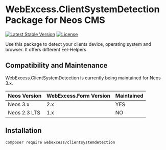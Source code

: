 # WebExcess.ClientSystemDetection Package for Neos CMS #
[![Latest Stable Version](https://poser.pugx.org/webexcess/clientsystemdetection/v/stable)](https://packagist.org/packages/webexcess/clientsystemdetection)
[![License](https://poser.pugx.org/webexcess/clientsystemdetection/license)](https://packagist.org/packages/webexcess/clientsystemdetection)

Use this package to detect your clients device, operating system and browser. It offers different Eel-Helpers

## Compatibility and Maintenance
WebExcess.ClientSystemDetection is currently being maintained for Neos 3.x.

| Neos Version | WebExcess.Form Version | Maintained |
|--------------|------------------------|------------|
| Neos 3.x     | 2.x                    | YES        |
| Neos 2.3 LTS | 1.x                    | NO         |

## Installation
```
composer require webexcess/clientsystemdetection
```
